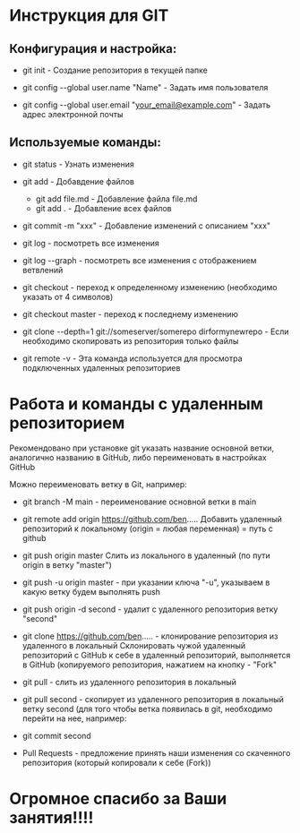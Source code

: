 # Инструкция для GIT

## Конфигурация и настройка: 

- git init - Создание репозитория в текущей папке  

- git config --global user.name "Name" - Задать имя пользователя

- git config --global user.email "your_email@example.com" - Задать адрес электронной почты

## Используемые команды:

- git status - Узнать изменения

- git add - Добавдение файлов
    
    - git add file.md - Добавление файла file.md
    - git add . - Добавление всех файлов

- git commit -m "xxx" - Добавление изменений с описанием "xxx"

- git log - посмотреть все изменения

- git log --graph - посмотреть все изменения c отображением ветвлений

- git checkout - переход к определенному изменению (необходимо указать от 4 символов)

- git checkout master - переход к последнему изменению

- git clone --depth=1 git://someserver/somerepo dirformynewrepo - Если необходимо скопировать из репозитория только файлы

- git remote -v - Эта команда используется для просмотра подключенных удаленных репозиториев

# Работа и команды с удаленным репозиторием

Рекомендовано при установке git указать название основной ветки, аналогично названию в GitHub,
либо переименовать в настройках GitHub 

Можно переименовать ветку в Git, например:
- git branch -M main - переименование основной ветки в main

- git remote add origin https://github.com/ben.....
Добавить удаленный репозиторий к локальному (origin = любая переменная) = путь с github

- git push origin master
Слить из локального в удаленный (по пути origin  в ветку "master")
- git push -u origin master - при указании ключа "-u", указываем в какую ветку будем выполнять push
- git push origin -d second - удалит с удаленного репозитория ветку "second"

- git clone https://github.com/ben..... - клонирование репозитория из удаленного в локальный
Склонировать чужой удаленный репозиторий с GitHub к себе в удаленный репозиторий, выполняется в GitHub (копируемого репозитория,
нажатием на кнопку - "Fork"

- git pull - слить из удаленного репозитория в локальный
- git pull second - скопирует из удаленного репозитория в локальный ветку second
(для того чтобы ветка появилась в git, необходимо перейти на нее, например: 
- git commit second

- Pull Requests - предложение принять наши изменения со скаченного репозитория (который копировали к себе (Fork))

# Огромное спасибо за Ваши занятия!!!!
